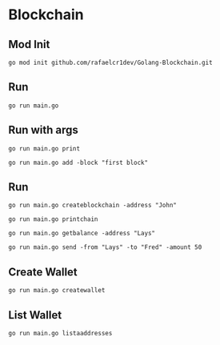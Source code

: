 # Blockchain

## Mod Init

```
go mod init github.com/rafaelcr1dev/Golang-Blockchain.git
```

## Run

```
go run main.go
```

## Run with args

```
go run main.go print

go run main.go add -block "first block"
```

## Run

```
go run main.go createblockchain -address "John"

go run main.go printchain

go run main.go getbalance -address "Lays"

go run main.go send -from "Lays" -to "Fred" -amount 50
```

## Create Wallet

```
go run main.go createwallet
```

## List Wallet

```
go run main.go listaaddresses
```